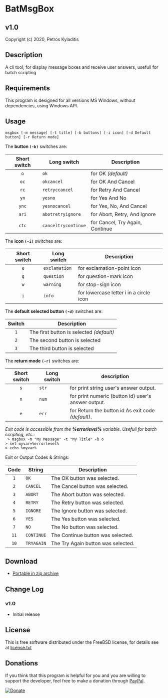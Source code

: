 # BatMsgBox
## v1.0
Copyright (c) 2020, Petros Kyladitis  

## Description
A cli tool, for display message boxes and receive user answers, usefull for batch scripting

## Requirements
This program is designed for all versions MS Windows, without dependencies, using Windows API.

## Usage
`msgbox [-m message] [-t title] [-b buttons] [-i icon]
               [-d Default button] [-r Return mode]`

The **button `(-b)`** switches are:  

| Short switch | Long switch         | Description                      |  
| :----------: | ------------------- | -------------------------------- |  
| `o`          | `ok`                |  for OK _(default)_              |
| `oc`         | `okcancel`          |  for OK And Cancel               |
| `rc`         | `retryccancel`      |  for Retry And Cancel            |
| `yn`         | `yesno`             |  for Yes And No                  |
| `ync`        | `yesnocancel`       |  for Yes, No, And Cancel         |
| `ari`        | `abotretryignore`   |  for Abort, Retry, And Ignore    |
| `ctc`        | `canceltrycontinue` |  for Cancel, Try Again, Continue |

The **icon `(-i)`** switches are:  

| Short switch | Long switch   | Description                             |  
| :----------: | ------------- | --------------------------------------- |
|`e`           | `exclamation` | for exclamation-point icon              |
|`q`           | `question`    | for question-mark icon                  |
|`w`           | `warning`     | for stop-sign icon                      |
|`i`           | `info`        | for lowercase letter i in a circle icon |

The **default selected button `(-d)`** switches are:  

| Switch | Description                              |  
| :----: | ---------------------------------------- |
| `1`    | The first button is selected _(default)_ |
| `2`    | The second button is selected            |
| `3`    | The third button is selected             |

The **return mode `(-r)`** switches are:  

| Short switch | Long switch         | description                                          |  
| :----------: | ------------------- | ---------------------------------------------------- |
| `s`          | `str`               | for print string user's answer output.               |
| `n`          | `num`               | for print numeric (button id) user's answer output.  |
| `e`          | `err`               | for Return the button id As exit code _(default)_.   |

_Exit code is accessible  from the **%errorlevel%** variable. Usefull for batch scripting, etc.:_  
` > msgbox -m "My Message" -t "My Title" -b o`  
` > set myvar=%errorlevel% `  
` > echo %myvar% `

Exit or Output Codes & Strings:  

| Code | String     | Description                        |
| :--: | ---------- | ---------------------------------- |
| `1`  | `OK`       | The OK button was selected.        |
| `2`  | `CANCEL`   | The Cancel button was selected.    |
| `3`  | `ABORT`    | The Abort button was selected.     |
| `4`  | `RETRY`    | The Retry button was selected.     |
| `5`  | `IGNORE`   | The Ignore button was selected.    |
| `6`  | `YES`      | The Yes button was selected.       |
| `7`  | `NO`       | The No button was selected.        |
| `11` | `CONTINUE` | The Continue button was selected.  |
| `10` | `TRYAGAIN` | The Try Again button was selected. |

## Download
 * [Portable in zip archive](https://github.com/multipetros/BatMsgBox/releases/download/v1.0/batmsgbox-1.0.zip)  

## Change Log
### v1.0
 * Initial release  
 
## License
This is free software distributed under the FreeBSD license, for details see at [license.txt](https://github.com/multipetros/BatMsgBox/blob/master/license.txt)  

## Donations
If you think that this program is helpful for you and you are willing to support the developer, feel free to  make a donation through [PayPal](https://www.paypal.me/PKyladitis).  

[![Donate](https://img.shields.io/badge/Donate-PayPal-green.svg)](https://www.paypal.me/PKyladitis)


